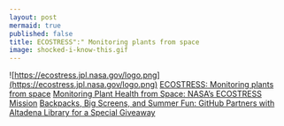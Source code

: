 ```yaml
---
layout: post
mermaid: true
published: false
title: ECOSTRESS":" Monitoring plants from space
image: shocked-i-know-this.gif
---
```



![https://ecostress.jpl.nasa.gov/logo.png](https://ecostress.jpl.nasa.gov/logo.png)
[ECOSTRESS: Monitoring plants from space](https://www.youtube.com/watch?v=ALZTMLH9boY)
[Monitoring Plant Health from Space: NASA’s ECOSTRESS Mission](https://www.youtube.com/watch?v=kR8LlN0ftG4)
[Backpacks, Big Screens, and Summer Fun: GitHub Partners with Altadena Library for a Special Giveaway](https://www.pasadenanow.com/pasadenaschools/backpacks-big-screens-and-summer-fun-github-partners-with-altadena-library-for-a-special-giveaway/)
